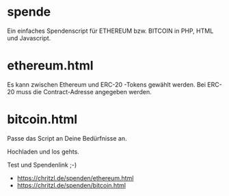 # spende
Ein einfaches Spendenscript für ETHEREUM bzw. BITCOIN in PHP, HTML und Javascript.

# ethereum.html
Es kann zwischen Ethereum und ERC-20 -Tokens gewählt werden.
Bei ERC-20 muss die Contract-Adresse angegeben werden.

# bitcoin.html


Passe das Script an Deine Bedürfnisse an.

Hochladen und los gehts.

Test und Spendenlink ;-)
  - https://chritzl.de/spenden/ethereum.html
  - https://chritzl.de/spenden/bitcoin.html


